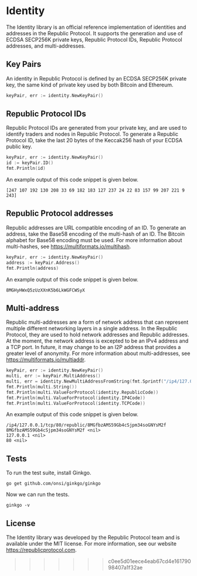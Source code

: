 # Identity

The Identity library is an official reference implementation of identities and addresses in the Republic Protocol. It supports the generation and use of ECDSA SECP256K private keys, Republic Protocol IDs, Republic Protocol addresses, and multi-addresses.

## Key Pairs

An identity in Republic Protocol is defined by an ECDSA SECP256K private key, the same kind of private key used by both Bitcoin and Ethereum.

```go
keyPair, err := identity.NewKeyPair()
```

## Republic Protocol IDs

Republic Protocol IDs are generated from your private key, and are used to identify traders and nodes in Republic Protocol. To generate a Republic Protocol ID, take the last 20 bytes of the Keccak256 hash of your ECDSA public key. 

```go
keyPair, err := identity.NewKeyPair()
id := keyPair.ID()
fmt.Println(id)
```

An example output of this code snippet is given below.

```
[247 107 192 130 208 33 69 182 183 127 237 24 22 83 157 99 207 221 9 243]
```

## Republic Protocol addresses

Republic addresses are URL compatible encoding of an ID. To generate an address, take the Base58 encoding of the multi-hash of an ID. The Bitcoin alphabet for Base58 encoding must be used. For more information about multi-hashes, see https://multiformats.io/multihash.


```go
keyPair, err := identity.NewKeyPair()
address := keyPair.Address()
fmt.Println(address)
```

An example output of this code snippet is given below.

```
8MGHyHWxQ5zUzXXnK5b6LkWGFCWSyX
```

## Multi-address

Republic multi-addresses are a form of network address that can represent multiple different networking layers in a single address. In the Republic Protocol, they are used to hold network addresses and Republic addresses. At the moment, the network address is excepted to be an IPv4 address and a TCP port. In future, it may change to be an I2P address that provides a greater level of anonymity. For more information about multi-addresses, see https://multiformats.io/multiaddr.

```go
keyPair, err := identity.NewKeyPair()
multi, err := keyPair.MultiAddress()
multi, err = identity.NewMultiAddressFromString(fmt.Sprintf("/ip4/127.0.0.1/tcp/80/republic/%s", multi.String())
fmt.Println(multi.String())
fmt.Println(multi.ValueForProtocol(identity.RepublicCode))
fmt.Println(multi.ValueForProtocol(identity.IP4Code))
fmt.Println(multi.ValueForProtocol(identity.TCPCode))
```
 
An example output of this code snippet is given below.

```
/ip4/127.0.0.1/tcp/80/republic/8MGfbzAMS59Gb4cSjpm34soGNYsM2f
8MGfbzAMS59Gb4cSjpm34soGNYsM2f <nil>
127.0.0.1 <nil>
80 <nil>
```

## Tests

To run the test suite, install Ginkgo.

```
go get github.com/onsi/ginkgo/ginkgo
```

Now we can run the tests.

```
ginkgo -v
```

## License

The Identity library was developed by the Republic Protocol team and is available under the MIT license. For more information, see our website https://republicprotocol.com.
>>>>>>> c0ee5d01eece4eab67cd4e16179098407a1f32ae
